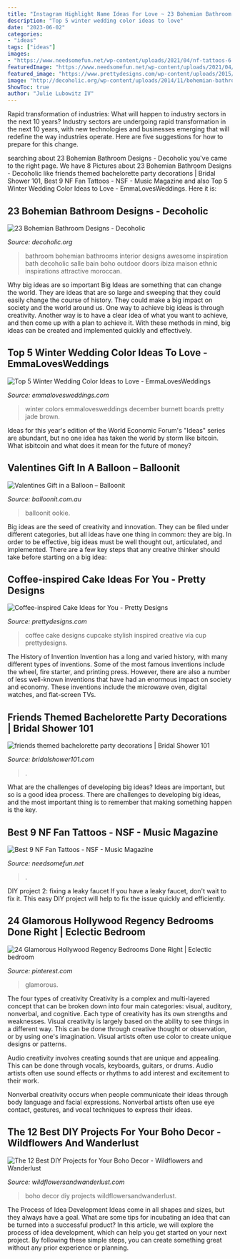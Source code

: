 ```yaml
---
title: "Instagram Highlight Name Ideas For Love ~ 23 Bohemian Bathroom Designs"
description: "Top 5 winter wedding color ideas to love"
date: "2023-06-02"
categories:
- "ideas"
tags: ["ideas"]
images:
- "https://www.needsomefun.net/wp-content/uploads/2021/04/nf-tattoos-6.jpg"
featuredImage: "https://www.needsomefun.net/wp-content/uploads/2021/04/nf-tattoos-6.jpg"
featured_image: "https://www.prettydesigns.com/wp-content/uploads/2015/01/Stylish-Coffee-Cake.jpg"
image: "http://decoholic.org/wp-content/uploads/2014/11/bohemian-bathroom-design-17-622x935.jpg"
ShowToc: true
author: "Julie Lubowitz IV"
---
```



Rapid transformation of industries: What will happen to industry sectors in the next 10 years?
Industry sectors are undergoing rapid transformation in the next 10 years, with new technologies and businesses emerging that will redefine the way industries operate. Here are five suggestions for how to prepare for this change.

	

		
searching about 23 Bohemian Bathroom Designs - Decoholic you've came to the right page. We have 8 Pictures about 23 Bohemian Bathroom Designs - Decoholic like friends themed bachelorette party decorations | Bridal Shower 101, Best 9 NF Fan Tattoos - NSF - Music Magazine and also Top 5 Winter Wedding Color Ideas to Love - EmmaLovesWeddings. Here it is:
		
    
## 23 Bohemian Bathroom Designs - Decoholic

<img loading=lazy src="http://decoholic.org/wp-content/uploads/2014/11/bohemian-bathroom-design-17-622x935.jpg" onerror="this.onerror=null;this.src='https://tse1.mm.bing.net/th?id=OIP.zNZvbm4DQK3VF5Ndv-E3nwHaLI&amp;pid=15.1';" alt="23 Bohemian Bathroom Designs - Decoholic">

_Source: decoholic.org_

>bathroom bohemian bathrooms interior designs awesome inspiration bath decoholic salle bain boho outdoor doors ibiza maison ethnic inspirations attractive moroccan. 

	

Why big ideas are so important
Big Ideas are something that can change the world. They are ideas that are so large and sweeping that they could easily change the course of history. They could make a big impact on society and the world around us. One way to achieve big ideas is through creativity. Another way is to have a clear idea of what you want to achieve, and then come up with a plan to achieve it. With these methods in mind, big ideas can be created and implemented quickly and effectively.

    
## Top 5 Winter Wedding Color Ideas To Love - EmmaLovesWeddings

<img loading=lazy src="http://emmalovesweddings.com/wp-content/uploads/2018/10/green-jade-and-brown-winter-wedding-color-ideas.jpg" onerror="this.onerror=null;this.src='https://tse2.mm.bing.net/th?id=OIP.kd7Yn-LjyDVz3HuNUIAj9QHaOp&amp;pid=15.1';" alt="Top 5 Winter Wedding Color Ideas to Love - EmmaLovesWeddings">

_Source: emmalovesweddings.com_

>winter colors emmalovesweddings december burnett boards pretty jade brown. 

	

Ideas for this year's edition of the World Economic Forum's "Ideas" series are abundant, but no one idea has taken the world by storm like bitcoin. What isbitcoin and what does it mean for the future of money? 

    
## Valentines Gift In A Balloon – Balloonit

<img loading=lazy src="https://cdn.shopify.com/s/files/1/2724/4410/products/balloon_it_balloon_gift_valentines_teddy_poodle_chocolate_champagne_love_cut_ideas_personalised_2048x.png?v=1579423018" onerror="this.onerror=null;this.src='https://tse1.mm.bing.net/th?id=OIP.vSLEYhZAzQz2C-e2hrvrUgHaJ4&amp;pid=15.1';" alt="Valentines Gift in a Balloon – Balloonit">

_Source: balloonit.com.au_

>balloonit ookie. 

	

Big ideas are the seed of creativity and innovation. They can be filed under different categories, but all ideas have one thing in common: they are big. In order to be effective, big ideas must be well thought out, articulated, and implemented. There are a few key steps that any creative thinker should take before starting on a big idea: 

    
## Coffee-inspired Cake Ideas For You - Pretty Designs

<img loading=lazy src="https://www.prettydesigns.com/wp-content/uploads/2015/01/Stylish-Coffee-Cake.jpg" onerror="this.onerror=null;this.src='https://tse4.mm.bing.net/th?id=OIP.nLhJ0YpTCUX3p6NC_DCSPwHaHl&amp;pid=15.1';" alt="Coffee-inspired Cake Ideas for You - Pretty Designs">

_Source: prettydesigns.com_

>coffee cake designs cupcake stylish inspired creative via cup prettydesigns. 

	

The History of Invention
Invention has a long and varied history, with many different types of inventions. Some of the most famous inventions include the wheel, fire starter, and printing press. However, there are also a number of less well-known inventions that have had an enormous impact on society and economy. These inventions include the microwave oven, digital watches, and flat-screen TVs.

    
## Friends Themed Bachelorette Party Decorations | Bridal Shower 101

<img loading=lazy src="https://bridalshower101.com/wp-content/uploads/2021/08/106414550_715188235926958_6521193691776851444_n.jpg" onerror="this.onerror=null;this.src='https://tse4.mm.bing.net/th?id=OIP.n9G15_u2hYK9S6RWK_rq3gHaHa&amp;pid=15.1';" alt="friends themed bachelorette party decorations | Bridal Shower 101">

_Source: bridalshower101.com_

>. 

	

What are the challenges of developing big ideas?
Ideas are important, but so is a good idea process. There are challenges to developing big ideas, and the most important thing is to remember that making something happen is the key.

    
## Best 9 NF Fan Tattoos - NSF - Music Magazine

<img loading=lazy src="https://www.needsomefun.net/wp-content/uploads/2021/04/nf-tattoos-6.jpg" onerror="this.onerror=null;this.src='https://tse1.mm.bing.net/th?id=OIP.UHUxYtOt_lYrV1P3ZnNNygAAAA&amp;pid=15.1';" alt="Best 9 NF Fan Tattoos - NSF - Music Magazine">

_Source: needsomefun.net_

>. 

	

DIY project 2: fixing a leaky faucet
If you have a leaky faucet, don't wait to fix it. This easy DIY project will help to fix the issue quickly and efficiently.

    
## 24 Glamorous Hollywood Regency Bedrooms Done Right | Eclectic Bedroom

<img loading=lazy src="https://i.pinimg.com/736x/98/1c/30/981c3087dcb3d856f38d52e0bb7f3a7f.jpg" onerror="this.onerror=null;this.src='https://tse4.mm.bing.net/th?id=OIP.lnvEOJYayyEfGiCnvPCv3AHaHg&amp;pid=15.1';" alt="24 Glamorous Hollywood Regency Bedrooms Done Right | Eclectic bedroom">

_Source: pinterest.com_

>glamorous. 

	

The four types of creativity
Creativity is a complex and multi-layered concept that can be broken down into four main categories: visual, auditory, nonverbal, and cognitive. Each type of creativity has its own strengths and weaknesses.
Visual creativity is largely based on the ability to see things in a different way. This can be done through creative thought or observation, or by using one's imagination. Visual artists often use color to create unique designs or patterns.

Audio creativity involves creating sounds that are unique and appealing. This can be done through vocals, keyboards, guitars, or drums. Audio artists often use sound effects or rhythms to add interest and excitement to their work.

Nonverbal creativity occurs when people communicate their ideas through body language and facial expressions. Nonverbal artists often use eye contact, gestures, and vocal techniques to express their ideas.

    
## The 12 Best DIY Projects For Your Boho Decor - Wildflowers And Wanderlust

<img loading=lazy src="https://wildflowersandwanderlust.com/wp-content/uploads/2019/06/boho.jpg" onerror="this.onerror=null;this.src='https://tse2.mm.bing.net/th?id=OIP.PVdDtM9daN97RQZ9Tg8aawHaLG&amp;pid=15.1';" alt="The 12 Best DIY Projects for Your Boho Decor - Wildflowers and Wanderlust">

_Source: wildflowersandwanderlust.com_

>boho decor diy projects wildflowersandwanderlust. 

	

The Process of Idea Development
Ideas come in all shapes and sizes, but they always have a goal. What are some tips for incubating an idea that can be turned into a successful product? 
In this article, we will explore the process of idea development, which can help you get started on your next project. By following these simple steps, you can create something great without any prior experience or planning.

